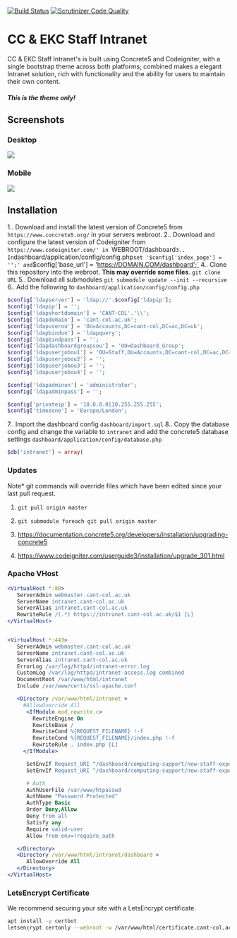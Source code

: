 [![Build Status](https://scrutinizer-ci.com/g/East-Kent-Partnership/Intranet/badges/build.png?b=master)](https://scrutinizer-ci.com/g/East-Kent-Partnership/Intranet/build-status/master) [![Scrutinizer Code Quality](https://scrutinizer-ci.com/g/East-Kent-Partnership/Intranet/badges/quality-score.png?b=master)](https://scrutinizer-ci.com/g/East-Kent-Partnership/Intranet/?branch=master)

# CC &amp; EKC Staff Intranet
CC &amp; EKC Staff Intranet's is built using Concrete5 and Codeigniter, with a single bootstrap theme across both platforms; combined makes a elegant Intranet solution, rich with functionality and the ability for users to maintain their own content.

##### This is the theme only!
## Screenshots
### Desktop
![](https://github.com/East-Kent-Partnership/Intranet/blob/master/screenshots/HomePage.png)
### Mobile
![](https://github.com/East-Kent-Partnership/Intranet/blob/master/screenshots/HomeMobile.png)

## Installation
1.. Download and install the latest version of Concrete5 from `https://www.concrete5.org/` in your servers webroot.
2.. Download and configure the latest version of Codeigniter from `https://www.codeigniter.com/' in `WEBROOT/dashboard`
3.. In `dashboard/application/config/config.php` set '$config['index_page'] = '';' and `$config['base_url'] = 'https://DOMAIN.COM/dashboard';`
4.. Clone this repository into the webroot. **This may override some files**. `git clone URL`
5.. Download all submodules `git submodule update --init --recursive`
6.. Add the following to `dashboard/application/config/config.php`
```php
$config['ldapserver'] = 'ldap://'.$config['ldapip'];
$config['ldapip'] = '';
$config['ldapshortdomain'] = 'CANT-COL'.'\\';
$config['ldapdomain'] = 'cant-col.ac.uk';
$config['ldapuserou'] = 'OU=Accounts,DC=cant-col,DC=ac,DC=uk';
$config['ldapbindun'] = 'ldapquery';
$config['ldapbindpass'] = '';
$config['ldapdashboardgroupsou'] = 'OU=Dashboard_Group';
$config['ldapuserjobou1'] = 'OU=Staff,OU=Accounts,DC=cant-col,DC=ac,DC=uk';
$config['ldapuserjobou2'] = '';
$config['ldapuserjobou3'] = '';
$config['ldapuserjobou4'] = '';

$config['ldapadminun'] = 'administrator';
$config['ldapadminpass'] = '';

$config['privateip'] = '10.0.0.0|10.255.255.255';
$config['timezone'] = 'Europe/London';
```
7.. Import the dashboard config `dashboard/import.sql`
8.. Copy the database config and change the variable to `intranet` and add the concrete5 database settings `dashboard/application/config/database.php`
```php
$db['intranet'] = array(
```

### Updates
Note* git commands will override files which have been edited since your last pull request.

1. `git pull origin master`

2. `git submodule foreach git pull origin master`

3. https://documentation.concrete5.org/developers/installation/upgrading-concrete5
4. https://www.codeigniter.com/userguide3/installation/upgrade_301.html


### Apache VHost
```apache
<VirtualHost *:80>
   ServerAdmin webmaster.cant-col.ac.uk
   ServerName intranet.cant-col.ac.uk
   ServerAlias intranet.cant-col.ac.uk
   RewriteRule /(.*) https://intranet.cant-col.ac.uk/$1 [L]
</VirtualHost>


<VirtualHost *:443>
   ServerAdmin webmaster.cant-col.ac.uk
   ServerName intranet.cant-col.ac.uk
   ServerAlias intranet.cant-col.ac.uk
   ErrorLog /var/log/httpd/intranet-error.log
   CustomLog /var/log/httpd/intranet-access.log combined
   DocumentRoot /var/www/html/intranet
   Include /var/www/certs/ssl-apache.conf

   <Directory /var/www/html/intranet >
     #AllowOverride All
      <IfModule mod_rewrite.c>
        RewriteEngine On
        RewriteBase /
        RewriteCond %{REQUEST_FILENAME} !-f
        RewriteCond %{REQUEST_FILENAME}/index.php !-f
        RewriteRule . index.php [L]
     </IfModule>

      SetEnvIf Request_URI ^/dashboard/computing-support/new-staff-export require_auth=true
      SetEnvIf Request_URI ^/dashboard/computing-support/new-staff-export/complete require_auth=true

      # Auth
      AuthUserFile /var/www/htpasswd
      AuthName "Password Protected"
      AuthType Basic
      Order Deny,Allow
      Deny from all
      Satisfy any
      Require valid-user
      Allow from env=!require_auth

   </Directory>
   <Directory /var/www/html/intranet/dashboard >
      AllowOverride All
   </Directory>
</VirtualHost>

```

### LetsEncrypt Certificate
We recommend securing your site with a LetsEncrypt certificate.

```bash
apt install -y certbot
letsencrypt certonly --webroot -w /var/www/html/certificate.cant-col.ac.uk -d .cant-col.ac.uk
```
